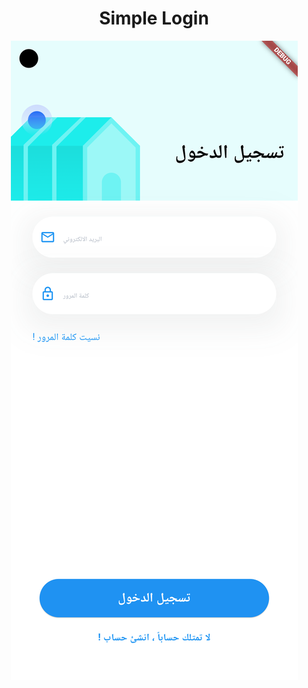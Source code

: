 <h1 align="center" id="title">Simple Login</h1>

<p align="center"><img src="https://github.com/OsamaBsharat/LoginScreen/blob/main/Login%20(2).png?raw=true" alt="project-image"></p>
